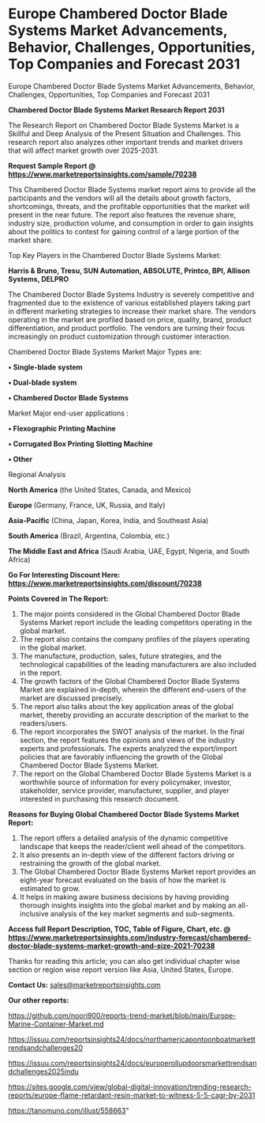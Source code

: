 # Europe Chambered Doctor Blade Systems Market Advancements, Behavior, Challenges, Opportunities, Top Companies and Forecast 2031
 Europe Chambered Doctor Blade Systems Market Advancements, Behavior, Challenges, Opportunities, Top Companies and Forecast 2031

<strong>Chambered Doctor Blade Systems Market Research Report 2031</strong>

The Research Report on Chambered Doctor Blade Systems Market is a Skillful and Deep Analysis of the Present Situation and Challenges. This research report also analyzes other important trends and market drivers that will affect market growth over 2025-2031.

<strong>Request Sample Report @ <a href=https://www.marketreportsinsights.com/sample/70238>https://www.marketreportsinsights.com/sample/70238</a></strong>

This Chambered Doctor Blade Systems market report aims to provide all the participants and the vendors will all the details about growth factors, shortcomings, threats, and the profitable opportunities that the market will present in the near future. The report also features the revenue share, industry size, production volume, and consumption in order to gain insights about the politics to contest for gaining control of a large portion of the market share.

Top Key Players in the Chambered Doctor Blade Systems Market:

<strong>Harris & Bruno, Tresu, SUN Automation, ABSOLUTE, Printco, BPI, Allison Systems, DELPRO</strong>

The Chambered Doctor Blade Systems Industry is severely competitive and fragmented due to the existence of various established players taking part in different marketing strategies to increase their market share. The vendors operating in the market are profiled based on price, quality, brand, product differentiation, and product portfolio. The vendors are turning their focus increasingly on product customization through customer interaction.

Chambered Doctor Blade Systems Market Major Types are:

<strong>• Single-blade system

• Dual-blade system

• Chambered Doctor Blade Systems</strong>

Market Major end-user applications :

<strong>• Flexographic Printing Machine

• Corrugated Box Printing Slotting Machine

• Other</strong>

Regional Analysis

</u><strong><b>North America</b></strong> (the United States, Canada, and Mexico)

<strong><b>Europe </b></strong>(Germany, France, UK, Russia, and Italy)

<strong><b>Asia-Pacific</b></strong> (China, Japan, Korea, India, and Southeast Asia)

<strong><b>South America</b></strong> (Brazil, Argentina, Colombia, etc.)

<strong><b>The Middle East and Africa</b></strong> (Saudi Arabia, UAE, Egypt, Nigeria, and South Africa)

<strong>Go For Interesting Discount Here: <a href=https://www.marketreportsinsights.com/discount/70238>https://www.marketreportsinsights.com/discount/70238</a></strong>

<strong>Points Covered in The Report:</strong>
<ol>
  <li>The major points considered in the Global Chambered Doctor Blade Systems Market report include the leading competitors operating in the global market.</li>
  <li>The report also contains the company profiles of the players operating in the global market.</li>
  <li>The manufacture, production, sales, future strategies, and the technological capabilities of the leading manufacturers are also included in the report.</li>
  <li>The growth factors of the Global Chambered Doctor Blade Systems Market are explained in-depth, wherein the different end-users of the market are discussed precisely.</li>
  <li>The report also talks about the key application areas of the global market, thereby providing an accurate description of the market to the readers/users.</li>
  <li>The report incorporates the SWOT analysis of the market. In the final section, the report features the opinions and views of the industry experts and professionals. The experts analyzed the export/import policies that are favorably influencing the growth of the Global Chambered Doctor Blade Systems Market.</li>
  <li>The report on the Global Chambered Doctor Blade Systems Market is a worthwhile source of information for every policymaker, investor, stakeholder, service provider, manufacturer, supplier, and player interested in purchasing this research document.</li>
</ol>
<strong>Reasons for Buying Global Chambered Doctor Blade Systems Market Report:</strong>

<ol>
  <li>The report offers a detailed analysis of the dynamic competitive landscape that keeps the reader/client well ahead of the competitors.</li>
  <li>It also presents an in-depth view of the different factors driving or restraining the growth of the global market.</li>
  <li>The Global Chambered Doctor Blade Systems Market report provides an eight-year forecast evaluated on the basis of how the market is estimated to grow.</li>
  <li>It helps in making aware business decisions by having providing thorough insights insights into the global market and by making an all-inclusive analysis of the key market segments and sub-segments.</li>
</ol>
<strong>Access full Report Description, TOC, Table of Figure, Chart, etc. @ <a href=https://www.marketreportsinsights.com/industry-forecast/chambered-doctor-blade-systems-market-growth-and-size-2021-70238>https://www.marketreportsinsights.com/industry-forecast/chambered-doctor-blade-systems-market-growth-and-size-2021-70238</a></strong>


Thanks for reading this article; you can also get individual chapter wise section or region wise report version like Asia, United States, Europe.

<strong>Contact Us:</strong>
sales@marketreportsinsights.com

<strong>Our other reports:</strong>

<a href=https://github.com/noori900/reports-trend-market/blob/main/Europe-Marine-Container-Market.md>https://github.com/noori900/reports-trend-market/blob/main/Europe-Marine-Container-Market.md</a>

<a href=https://issuu.com/reportsinsights24/docs/northamericapontoonboatmarkettrendsandchallenges20>https://issuu.com/reportsinsights24/docs/northamericapontoonboatmarkettrendsandchallenges20</a>

<a href=https://issuu.com/reportsinsights24/docs/europerollupdoorsmarkettrendsandchallenges2025indu>https://issuu.com/reportsinsights24/docs/europerollupdoorsmarkettrendsandchallenges2025indu</a>

<a href=https://sites.google.com/view/global-digital-innovation/trending-research-reports/europe-flame-retardant-resin-market-to-witness-5-5-cagr-by-2031>https://sites.google.com/view/global-digital-innovation/trending-research-reports/europe-flame-retardant-resin-market-to-witness-5-5-cagr-by-2031</a>

<a href=https://tanomuno.com/illust/558663>https://tanomuno.com/illust/558663</a>"
